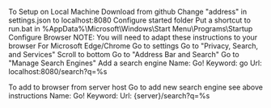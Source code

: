 To Setup on Local Machine
    Download from github
    Change "address" in settings.json to localhost:8080
    Configure started folder
        Put a shortcut to run.bat in %AppData%\Microsoft\Windows\Start Menu\Programs\Startup
    Configure Browser
        NOTE: You will need to adapt these instructions to your browser
        For Microsoft Edge/Chrome
            Go to settings
            Go to "Privacy, Search, and Services"
            Scroll to bottom
            Go to "Address Bar and Search"
            Go to "Manage Search Engines"
            Add a search engine
                Name: Go!
                Keyword: go
                Url: localhost:8080/search?q=%s

To add to browser from server host
    Go to add new search engine
        see above instructions
        Name: Go!
        Keyword: 
        Url: {server}/search?q=%s